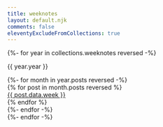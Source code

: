 ```yaml
---
title: weeknotes
layout: default.njk
comments: false
eleventyExcludeFromCollections: true
---
```


{%- for year in collections.weeknotes reversed -%}
<p>{{ year.year }}</p>
<div class="year">
{%- for month in year.posts reversed -%}
<div class="month">
{% for post in month.posts reversed  %}
<div class="week"><a href="{{ post.url }}">{{ post.data.week }}</a></div>
{% endfor %}
</div>
{%- endfor -%}
</div>
{%- endfor -%}
